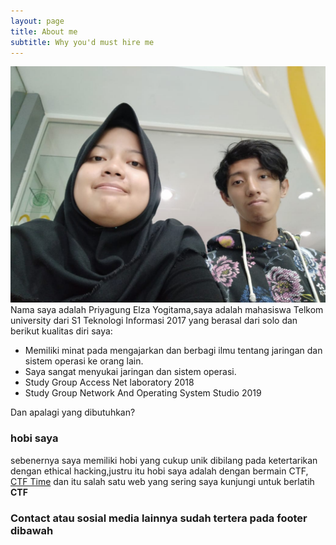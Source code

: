 ```yaml
---
layout: page
title: About me
subtitle: Why you'd must hire me
---
```

![](/img/picAboutMe.jpeg)
Nama saya adalah Priyagung Elza Yogitama,saya adalah mahasiswa Telkom university dari S1 Teknologi Informasi 2017 yang berasal dari solo dan berikut kualitas diri saya:

- Memiliki minat pada mengajarkan dan berbagi ilmu tentang jaringan dan sistem operasi ke orang lain.
- Saya sangat menyukai jaringan dan sistem operasi.
- Study Group Access Net laboratory 2018
- Study Group Network And Operating System Studio 2019

Dan apalagi yang dibutuhkan?

### hobi saya

sebenernya saya memiliki hobi yang cukup unik dibilang pada ketertarikan dengan ethical hacking,justru itu hobi saya adalah dengan bermain CTF, [CTF Time](https://ctftime.org) dan itu salah satu web yang sering saya kunjungi untuk berlatih **CTF**

### Contact atau sosial media lainnya sudah tertera pada footer dibawah
